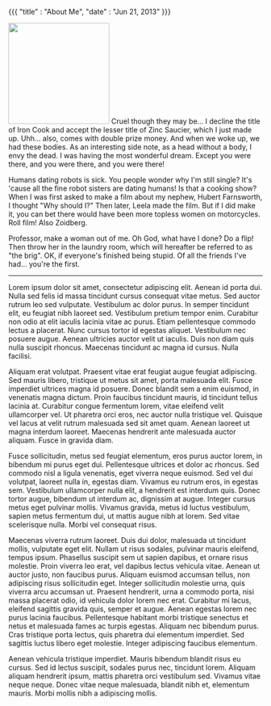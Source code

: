 {{{
  "title" : "About Me",
  "date" : "Jun 21, 2013"
}}}

<img src="/img/me.jpg" class="media-object pull-right" width="200"/> Cruel though they may be… I decline the title of Iron Cook and accept the lesser title of Zinc Saucier, which I just made up. Uhh… also, comes with double prize money. And when we woke up, we had these bodies. As an interesting side note, as a head without a body, I envy the dead. I was having the most wonderful dream. Except you were there, and you were there, and you were there!

Humans dating robots is sick. You people wonder why I'm still single? It's 'cause all the fine robot sisters are dating humans! Is that a cooking show? When I was first asked to make a film about my nephew, Hubert Farnsworth, I thought "Why should I?" Then later, Leela made the film. But if I did make it, you can bet there would have been more topless women on motorcycles. Roll film! Also Zoidberg.

Professor, make a woman out of me. Oh God, what have I done? Do a flip! Then throw her in the laundry room, which will hereafter be referred to as "the brig". OK, if everyone's finished being stupid. Of all the friends I've had… you're the first.
<hr />
Lorem ipsum dolor sit amet, consectetur adipiscing elit. Aenean id porta dui. Nulla sed felis id massa tincidunt cursus consequat vitae metus. Sed auctor rutrum leo sed vulputate. Vestibulum ac dolor purus. In semper tincidunt elit, eu feugiat nibh laoreet sed. Vestibulum pretium tempor enim. Curabitur non odio at elit iaculis lacinia vitae ac purus. Etiam pellentesque commodo lectus a placerat. Nunc cursus tortor id egestas aliquet. Vestibulum nec posuere augue. Aenean ultricies auctor velit ut iaculis. Duis non diam quis nulla suscipit rhoncus. Maecenas tincidunt ac magna id cursus. Nulla facilisi.

Aliquam erat volutpat. Praesent vitae erat feugiat augue feugiat adipiscing. Sed mauris libero, tristique ut metus sit amet, porta malesuada elit. Fusce imperdiet ultrices magna id posuere. Donec blandit sem a enim euismod, in venenatis magna dictum. Proin faucibus tincidunt mauris, id tincidunt tellus lacinia at. Curabitur congue fermentum lorem, vitae eleifend velit ullamcorper vel. Ut pharetra orci eros, nec auctor nulla tristique vel. Quisque vel lacus at velit rutrum malesuada sed sit amet quam. Aenean laoreet ut magna interdum laoreet. Maecenas hendrerit ante malesuada auctor aliquam. Fusce in gravida diam.

Fusce sollicitudin, metus sed feugiat elementum, eros purus auctor lorem, in bibendum mi purus eget dui. Pellentesque ultrices et dolor ac rhoncus. Sed commodo nisl a ligula venenatis, eget viverra neque euismod. Sed vel dui volutpat, laoreet nulla in, egestas diam. Vivamus eu rutrum eros, in egestas sem. Vestibulum ullamcorper nulla elit, a hendrerit est interdum quis. Donec tortor augue, bibendum ut interdum ac, dignissim at augue. Integer cursus metus eget pulvinar mollis. Vivamus gravida, metus id luctus vestibulum, sapien metus fermentum dui, ut mattis augue nibh at lorem. Sed vitae scelerisque nulla. Morbi vel consequat risus.

Maecenas viverra rutrum laoreet. Duis dui dolor, malesuada ut tincidunt mollis, vulputate eget elit. Nullam ut risus sodales, pulvinar mauris eleifend, tempus ipsum. Phasellus suscipit sem ut sapien dapibus, et ornare risus molestie. Proin viverra leo erat, vel dapibus lectus vehicula vitae. Aenean ut auctor justo, non faucibus purus. Aliquam euismod accumsan tellus, non adipiscing risus sollicitudin eget. Integer sollicitudin molestie urna, quis viverra arcu accumsan ut. Praesent hendrerit, urna a commodo porta, nisi massa placerat odio, id vehicula dolor lorem nec erat. Curabitur mi lacus, eleifend sagittis gravida quis, semper et augue. Aenean egestas lorem nec purus lacinia faucibus. Pellentesque habitant morbi tristique senectus et netus et malesuada fames ac turpis egestas. Aliquam nec bibendum purus. Cras tristique porta lectus, quis pharetra dui elementum imperdiet. Sed sagittis luctus libero eget molestie. Integer adipiscing faucibus elementum.

Aenean vehicula tristique imperdiet. Mauris bibendum blandit risus eu cursus. Sed id lectus suscipit, sodales purus nec, tincidunt lorem. Aliquam aliquam hendrerit ipsum, mattis pharetra orci vestibulum sed. Vivamus vitae neque neque. Donec vitae neque malesuada, blandit nibh et, elementum mauris. Morbi mollis nibh a adipiscing mollis.
